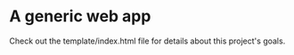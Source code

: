 A generic web app
=================

Check out the template/index.html file for details about this project's goals.
